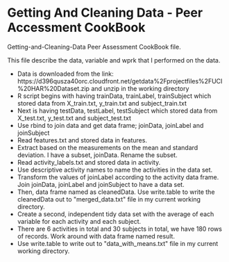 # Getting And Cleaning Data - Peer Accessment CookBook
Getting-and-Cleaning-Data Peer Assessment CookBook file.

This file describe the data, variable and wprk that I performed on the data.

<ul>
  <li>Data is downloaded from the link: https://d396qusza40orc.cloudfront.net/getdata%2Fprojectfiles%2FUCI%20HAR%20Dataset.zip and unzip in the working directory</li>
  <li>R script begins with having trainData, trainLabel, trainSubject which stored data from X_train.txt, y_train.txt and subject_train.txt</li>
  <li>Next is having testData, testLabel, testSubject which stored data from X_test.txt, y_test.txt and subject_test.txt </li>
  <li>Use rbind to join data and get data frame; joinData, joinLabel and joinSubject</li>
  
  <li>Read features.txt and stored data in features.</li>
  <li>Extract based on the measurements on the mean and standard deviation. I have a subset, joinData. Rename the subset.</li>
  
  <li>Read activity_labels.txt and stored data in activity.</li>
  <li>Use descriptive activity names to name the activities in the data set. </li>
  
  <li>Transform the values of joinLabel according to the activity data frame. Join joinData, joinLabel and joinSubject to have a data set.</li>
  <li>Then, data frame named as cleanedData. Use write.table to write the cleanedData out to "merged_data.txt" file in my current working directory. </li>
  
  <li>Create a second, independent tidy data set with the average of each variable for each activity and each subject.</li>
  <li>There are 6 activities in total and 30 subjects in total, we have 180 rows of records. Work around with data frame named result.</li>
  <li>Use write.table to write out to "data_with_means.txt" file in my current working directory. </li>
</ul>

